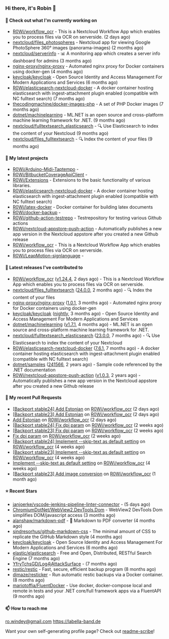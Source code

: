### Hi there, it's Robin 👋

#### 👷 Check out what I'm currently working on

- [R0Wi/workflow_ocr](https://github.com/R0Wi/workflow_ocr) - This is a Nextcloud Workflow App which enables you to process files via OCR on serverside. (2 days ago)
- [nextcloud/files_photospheres](https://github.com/nextcloud/files_photospheres) - Nextcloud app for viewing Google PhotoSphere 360° images (panorama-images) (2 months ago)
- [nextcloud/serverinfo](https://github.com/nextcloud/serverinfo) - 📊 A monitoring app which creates a server info dashboard for admins (3 months ago)
- [nginx-proxy/nginx-proxy](https://github.com/nginx-proxy/nginx-proxy) - Automated nginx proxy for Docker containers using docker-gen (4 months ago)
- [keycloak/keycloak](https://github.com/keycloak/keycloak) - Open Source Identity and Access Management For Modern Applications and Services (6 months ago)
- [R0Wi/elasticsearch-nextcloud-docker](https://github.com/R0Wi/elasticsearch-nextcloud-docker) - A docker container hosting elasticsearch with ingest-attachment plugin enabled (compatible with NC fulltext search) (7 months ago)
- [thecodingmachine/docker-images-php](https://github.com/thecodingmachine/docker-images-php) - A set of PHP Docker images (7 months ago)
- [dotnet/machinelearning](https://github.com/dotnet/machinelearning) - ML.NET is an open source and cross-platform machine learning framework for .NET. (9 months ago)
- [nextcloud/fulltextsearch_elasticsearch](https://github.com/nextcloud/fulltextsearch_elasticsearch) - 🔍 Use Elasticsearch to index the content of your Nextcloud (9 months ago)
- [nextcloud/files_fulltextsearch](https://github.com/nextcloud/files_fulltextsearch) - 🔍 Index the content of your files (9 months ago)

#### 🌱 My latest projects

- [R0Wi/Arduino-Midi-Taptempo](https://github.com/R0Wi/Arduino-Midi-Taptempo) - 
- [R0Wi/BitbucketCoverageApiClient](https://github.com/R0Wi/BitbucketCoverageApiClient) - 
- [R0Wi/Extensions](https://github.com/R0Wi/Extensions) - Extensions to the basic functionality of various libraries.
- [R0Wi/elasticsearch-nextcloud-docker](https://github.com/R0Wi/elasticsearch-nextcloud-docker) - A docker container hosting elasticsearch with ingest-attachment plugin enabled (compatible with NC fulltext search)
- [R0Wi/latex-docker](https://github.com/R0Wi/latex-docker) - Docker container for building latex documents
- [R0Wi/docker-backup](https://github.com/R0Wi/docker-backup) - 
- [R0Wi/github-action-testrepo](https://github.com/R0Wi/github-action-testrepo) - Testrepository for testing various Github actions
- [R0Wi/nextcloud-appstore-push-action](https://github.com/R0Wi/nextcloud-appstore-push-action) - Automatically publishes a new app version in the Nextcloud appstore after you created a new Github release
- [R0Wi/workflow_ocr](https://github.com/R0Wi/workflow_ocr) - This is a Nextcloud Workflow App which enables you to process files via OCR on serverside.
- [R0Wi/LeapMotion-signlanguage](https://github.com/R0Wi/LeapMotion-signlanguage) - 

#### 🔭 Latest releases I've contributed to

- [R0Wi/workflow_ocr](https://github.com/R0Wi/workflow_ocr) ([v1.24.4](https://github.com/R0Wi/workflow_ocr/releases/tag/v1.24.4), 2 days ago) - This is a Nextcloud Workflow App which enables you to process files via OCR on serverside.
- [nextcloud/files_fulltextsearch](https://github.com/nextcloud/files_fulltextsearch) ([24.0.0](https://github.com/nextcloud/files_fulltextsearch/releases/tag/24.0.0), 2 months ago) - 🔍 Index the content of your files
- [nginx-proxy/nginx-proxy](https://github.com/nginx-proxy/nginx-proxy) ([1.0.1](https://github.com/nginx-proxy/nginx-proxy/releases/tag/1.0.1), 3 months ago) - Automated nginx proxy for Docker containers using docker-gen
- [keycloak/keycloak](https://github.com/keycloak/keycloak) ([nightly](https://github.com/keycloak/keycloak/releases/tag/nightly), 3 months ago) - Open Source Identity and Access Management For Modern Applications and Services
- [dotnet/machinelearning](https://github.com/dotnet/machinelearning) ([v1.7.1](https://github.com/dotnet/machinelearning/releases/tag/v1.7.1), 4 months ago) - ML.NET is an open source and cross-platform machine learning framework for .NET.
- [nextcloud/fulltextsearch_elasticsearch](https://github.com/nextcloud/fulltextsearch_elasticsearch) ([23.0.0](https://github.com/nextcloud/fulltextsearch_elasticsearch/releases/tag/23.0.0), 7 months ago) - 🔍 Use Elasticsearch to index the content of your Nextcloud
- [R0Wi/elasticsearch-nextcloud-docker](https://github.com/R0Wi/elasticsearch-nextcloud-docker) ([7.6.1](https://github.com/R0Wi/elasticsearch-nextcloud-docker/releases/tag/7.6.1), 7 months ago) - A docker container hosting elasticsearch with ingest-attachment plugin enabled (compatible with NC fulltext search)
- [dotnet/samples](https://github.com/dotnet/samples) ([241566](https://github.com/dotnet/samples/releases/tag/241566), 2 years ago) - Sample code referenced by the .NET documentation
- [R0Wi/nextcloud-appstore-push-action](https://github.com/R0Wi/nextcloud-appstore-push-action) ([v1.0.3](https://github.com/R0Wi/nextcloud-appstore-push-action/releases/tag/v1.0.3), 2 years ago) - Automatically publishes a new app version in the Nextcloud appstore after you created a new Github release

#### 🔨 My recent Pull Requests

- [[Backport stable24] Add Estonian](https://github.com/R0Wi/workflow_ocr/pull/138) on [R0Wi/workflow_ocr](https://github.com/R0Wi/workflow_ocr) (2 days ago)
- [[Backport stable23] Add Estonian](https://github.com/R0Wi/workflow_ocr/pull/137) on [R0Wi/workflow_ocr](https://github.com/R0Wi/workflow_ocr) (2 days ago)
- [Add Estonian](https://github.com/R0Wi/workflow_ocr/pull/136) on [R0Wi/workflow_ocr](https://github.com/R0Wi/workflow_ocr) (2 days ago)
- [[Backport stable24] Fix dpi param](https://github.com/R0Wi/workflow_ocr/pull/134) on [R0Wi/workflow_ocr](https://github.com/R0Wi/workflow_ocr) (2 weeks ago)
- [[Backport stable23] Fix dpi param](https://github.com/R0Wi/workflow_ocr/pull/133) on [R0Wi/workflow_ocr](https://github.com/R0Wi/workflow_ocr) (2 weeks ago)
- [Fix dpi param](https://github.com/R0Wi/workflow_ocr/pull/132) on [R0Wi/workflow_ocr](https://github.com/R0Wi/workflow_ocr) (2 weeks ago)
- [[Backport stable24] Implement --skip-text as default setting](https://github.com/R0Wi/workflow_ocr/pull/128) on [R0Wi/workflow_ocr](https://github.com/R0Wi/workflow_ocr) (4 weeks ago)
- [[Backport stable23] Implement --skip-text as default setting](https://github.com/R0Wi/workflow_ocr/pull/127) on [R0Wi/workflow_ocr](https://github.com/R0Wi/workflow_ocr) (4 weeks ago)
- [Implement --skip-text as default setting](https://github.com/R0Wi/workflow_ocr/pull/126) on [R0Wi/workflow_ocr](https://github.com/R0Wi/workflow_ocr) (4 weeks ago)
- [[Backport stable23] Add image conversion](https://github.com/R0Wi/workflow_ocr/pull/124) on [R0Wi/workflow_ocr](https://github.com/R0Wi/workflow_ocr) (1 month ago)

#### ⭐ Recent Stars

- [janjoerke/vscode-jenkins-pipeline-linter-connector](https://github.com/janjoerke/vscode-jenkins-pipeline-linter-connector) -  (5 days ago)
- [ChromiumDotNet/WebView2.DevTools.Dom](https://github.com/ChromiumDotNet/WebView2.DevTools.Dom) - WebView2 DevTools Dom simplifies DOM/javascript access (3 months ago)
- [alanshaw/markdown-pdf](https://github.com/alanshaw/markdown-pdf) -  :page_facing_up: Markdown to PDF converter (4 months ago)
- [sindresorhus/github-markdown-css](https://github.com/sindresorhus/github-markdown-css) - The minimal amount of CSS to replicate the GitHub Markdown style (4 months ago)
- [keycloak/keycloak](https://github.com/keycloak/keycloak) - Open Source Identity and Access Management For Modern Applications and Services (6 months ago)
- [elastic/elasticsearch](https://github.com/elastic/elasticsearch) - Free and Open, Distributed, RESTful Search Engine (7 months ago)
- [YfryTchsGD/Log4jAttackSurface](https://github.com/YfryTchsGD/Log4jAttackSurface) -  (7 months ago)
- [restic/restic](https://github.com/restic/restic) - Fast, secure, efficient backup program (8 months ago)
- [djmaze/resticker](https://github.com/djmaze/resticker) - Run automatic restic backups via a Docker container.  (8 months ago)
- [mariotoffia/FluentDocker](https://github.com/mariotoffia/FluentDocker) - Use docker, docker-compose local and remote in tests and your .NET core/full framework apps via a FluentAPI (9 months ago)

#### 📫 How to reach me
[ro.windey@gmail.com](mailto:ro.windey@gmailcom)
https://labella-band.de

Want your own self-generating profile page? Check out [readme-scribe](https://github.com/muesli/readme-scribe)!